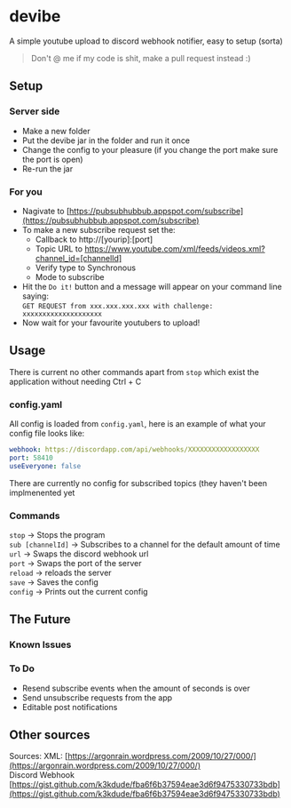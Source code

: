 # devibe
A simple youtube upload to discord webhook notifier, easy to setup (sorta)
> Don't @ me if my code is shit, make a pull request instead :)

## Setup
### Server side
 - Make a new folder
 - Put the devibe jar in the folder and run it once
 - Change the config to your pleasure (if you change the port make sure the port is open)
 - Re-run the jar
### For you
 - Nagivate to [https://pubsubhubbub.appspot.com/subscribe](https://pubsubhubbub.appspot.com/subscribe)
 - To make a new subscribe request set the:
   - Callback to http://[yourip]:[port]
   - Topic URL to https://www.youtube.com/xml/feeds/videos.xml?channel_id=[channelId]
   - Verify type to Synchronous
   - Mode to subscribe
 - Hit the `Do it!` button and a message will appear on your command line saying:  
   `GET REQUEST from xxx.xxx.xxx.xxx with challenge: xxxxxxxxxxxxxxxxxxxx`
 - Now wait for your favourite youtubers to upload!
 
## Usage
There is current no other commands apart from `stop` which exist the application without needing Ctrl + C

### config.yaml
All config is loaded from `config.yaml`, here is an example of what your config file looks like:
```yaml
webhook: https://discordapp.com/api/webhooks/XXXXXXXXXXXXXXXXXX
port: 58410
useEveryone: false
```
There are currently no config for subscribed topics (they haven't been implmenented yet

### Commands

`stop` -> Stops the program  
`sub [channelId]` -> Subscribes to a channel for the default amount of time  
`url` -> Swaps the discord webhook url  
`port` -> Swaps the port of the server  
`reload` -> reloads the server  
`save` -> Saves the config  
`config` -> Prints out the current config  


## The Future
### Known Issues
### To Do
 - Resend subscribe events when the amount of seconds is over
 - Send unsubscribe requests from the app
 - Editable post notifications
 

## Other sources
Sources:
XML: [https://argonrain.wordpress.com/2009/10/27/000/](https://argonrain.wordpress.com/2009/10/27/000/)  
Discord Webhook [https://gist.github.com/k3kdude/fba6f6b37594eae3d6f9475330733bdb](https://gist.github.com/k3kdude/fba6f6b37594eae3d6f9475330733bdb)
